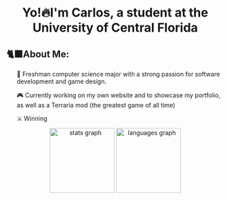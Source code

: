 <H1 align="center"> Yo!🔥I'm Carlos, a student at the University of Central Florida</H1>
<div> 

<div>
    <h2>🐈‍⬛About Me: </h2>
    <Ul>
        <p>👑 Freshman computer science major with a strong passion for software development and game design. </p>
        <p>🎮 Currently working on my own website and to showcase my portfolio, as well as a Terraria mod (the greatest game of all time) </p>
        <p>⚔️ Winning</p>
    </Ul>








<div align="center">
    <img src="https://github-readme-stats.vercel.app/api?username=carloselopezjr&hide_title=false&hide_rank=false&show_icons=true&include_all_commits=true&count_private=true&disable_animations=false&theme=dracula&locale=en&hide_border=false" height="150" alt="stats graph"  />
  <img src="https://github-readme-stats.vercel.app/api/top-langs?username=carloselopezjr&locale=en&hide_title=false&layout=compact&card_width=320&langs_count=5&theme=dracula&hide_border=false" height="150" alt="languages graph"  />
</div>
